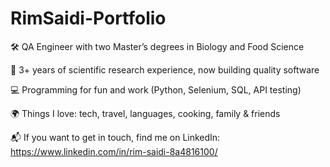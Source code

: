 # RimSaidi-Portfolio
🛠️ QA Engineer with two Master’s degrees in Biology and Food Science

🔬 3+ years of scientific research experience, now building quality software

💻 Programming for fun and work (Python, Selenium, SQL, API testing)

🌍 Things I love: tech, travel, languages, cooking, family & friends

📬 If you want to get in touch, find me on LinkedIn: https://www.linkedin.com/in/rim-saidi-8a4816100/
